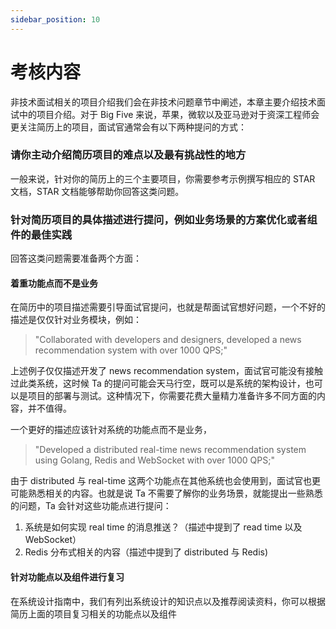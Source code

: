 ```yaml
---
sidebar_position: 10
---
```


# 考核内容

非技术面试相关的项目介绍我们会在非技术问题章节中阐述，本章主要介绍技术面试中的项目介绍。对于 Big Five 来说，苹果，微软以及亚马逊对于资深工程师会更关注简历上的项目，面试官通常会有以下两种提问的方式：

### 请你主动介绍简历项目的难点以及最有挑战性的地方
一般来说，针对你的简历上的三个主要项目，你需要参考示例撰写相应的 STAR 文档，STAR 文档能够帮助你回答这类问题。

### 针对简历项目的具体描述进行提问，例如业务场景的方案优化或者组件的最佳实践

回答这类问题需要准备两个方面：

#### 着重功能点而不是业务
在简历中的项目描述需要引导面试官提问，也就是帮面试官想好问题，一个不好的描述是仅仅针对业务模块，例如：

> "Collaborated with developers and designers, developed a news recommendation system with over 1000 QPS;"

上述例子仅仅描述开发了 news recommendation system，面试官可能没有接触过此类系统，这时候 Ta 的提问可能会天马行空，既可以是系统的架构设计，也可以是项目的部署与测试。这种情况下，你需要花费大量精力准备许多不同方面的内容，并不值得。

一个更好的描述应该针对系统的功能点而不是业务，

> "Developed a distributed real-time news recommendation system using Golang, Redis and WebSocket with over 1000 QPS;"

由于 distributed 与 real-time 这两个功能点在其他系统也会使用到，面试官也更可能熟悉相关的内容。也就是说 Ta 不需要了解你的业务场景，就能提出一些熟悉的问题，Ta 会针对这些功能点进行提问：

1. 系统是如何实现 real time 的消息推送？（描述中提到了 read time 以及 WebSocket）
2. Redis 分布式相关的内容（描述中提到了 distributed 与 Redis)

#### 针对功能点以及组件进行复习
在系统设计指南中，我们有列出系统设计的知识点以及推荐阅读资料，你可以根据简历上面的项目复习相关的功能点以及组件
